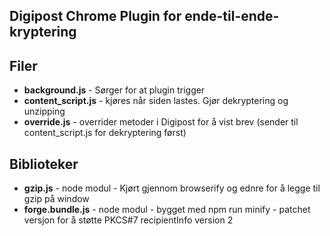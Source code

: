 Digipost Chrome Plugin for ende-til-ende-kryptering
---------------------------------------------------


Filer
-----
* **background.js** - Sørger for at plugin trigger
* **content_script.js** - kjøres når siden lastes. Gjør dekryptering og unzipping
* **override.js** - overrider metoder i Digipost for å vist brev (sender til content_script.js for dekryptering først)


Biblioteker
-----------
* **gzip.js** - node modul - Kjørt gjennom browserify og ednre for å legge til gzip på window
* **forge.bundle.js** - node modul - bygget med npm run minify - patchet versjon for å støtte PKCS#7 recipientInfo version 2

